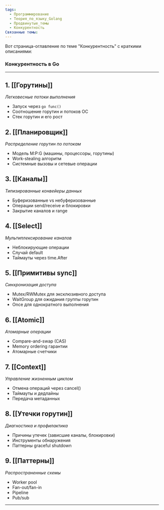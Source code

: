 ```yaml
---
tags:
  - Программирование
  - Теория_по_языку_Golang
  - Продвинутые_темы
  - Конкурентность
Связанные темы:
---
```

Вот страница-оглавление по теме "Конкурентность" с краткими описаниями:

### **Конкурентность в Go**  

---

## **1. [[Горутины]]**  
*Легковесные потоки выполнения*  
- Запуск через `go func()`  
- Соотношение горутин и потоков ОС  
- Стек горутин и его рост  

## **2. [[Планировщик]]**  
*Распределение горутин по потокам*  
- Модель M:P:G (машины, процессоры, горутины)  
- Work-stealing алгоритм  
- Системные вызовы и сетевые операции  

## **3. [[Каналы]]**  
*Типизированные конвейеры данных*  
- Буферизованные vs небуферизованные  
- Операции send/receive и блокировки  
- Закрытие каналов и range  

## **4. [[Select]]**  
*Мультиплексирование каналов*  
- Неблокирующие операции                            
- Случай default  
- Таймауты через time.After  

## **5. [[Примитивы sync]]**  
*Синхронизация доступа*  
- Mutex/RWMutex для эксклюзивного доступа  
- WaitGroup для ожидания группы горутин  
- Once для однократного выполнения  

## **6. [[Atomic]]**  
*Атомарные операции*  
- Compare-and-swap (CAS)  
- Memory ordering гарантии  
- Атомарные счетчики  

## **7. [[Context]]**  
*Управление жизненным циклом*  
- Отмена операций через cancel()  
- Таймауты и дедлайны  
- Передача метаданных  

## **8. [[Утечки горутин]]**  
*Диагностика и профилактика*
- Причины утечек (зависшие каналы, блокировки)  
- Инструменты обнаружения  
- Паттерны graceful shutdown  

## **9. [[Паттерны]]**  
*Распространенные схемы*  
- Worker pool  
- Fan-out/fan-in  
- Pipeline  
- Pub/sub  

---
